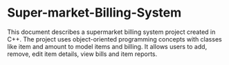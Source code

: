 # Super-market-Billing-System
This document describes a supermarket billing system project created in C++. The project uses object-oriented programming concepts with classes like item and amount to model items and billing. It allows users to add, remove, edit item details, view bills and item reports.
